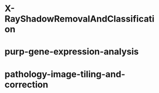 # X-RayShadowRemovalAndClassification
# purp-gene-expression-analysis
# pathology-image-tiling-and-correction
